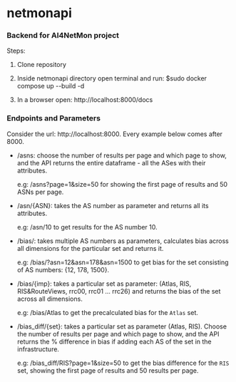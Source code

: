 # netmonapi
### Backend for AI4NetMon project

Steps:

1. Clone repository

2. Inside netmonapi directory open terminal and run:
  $sudo docker compose up --build -d
  
3. In a browser open: http://localhost:8000/docs

### Endpoints and Parameters

Consider the url: http://localhost:8000.
Every example below comes after 8000.

* /asns: choose the number of results per page and which page to show, and the API returns the entire dataframe - all the ASes with their attributes.

  e.g: /asns?page=1&size=50 for showing the first page of results and 50 ASNs per page.
  
  
* /asn/{ASN}: takes the AS number as parameter and returns all its attributes.

  e.g: /asn/10 to get results for the AS number 10.
  
  
* /bias/: takes multiple AS numbers as parameters, calculates bias across all dimensions for the particular set and returns it.

  e.g: /bias/?asn=12&asn=178&asn=1500 to get bias for the set consisting of AS numbers: {12, 178, 1500}.
  
  
* /bias/{imp}: takes a particular set as parameter: (Atlas, RIS, RIS&RouteViews, rrc00, rrc01 ... rrc26) and returns the bias of the set across all dimensions.

  e.g: /bias/Atlas to get the precalculated bias for the `Atlas` set.
  
  
* /bias_diff/{set}: takes a particular set as parameter (Atlas, RIS). Choose the number of results per page and which page to show, and the API returns the % difference in bias if adding each AS of the set in the infrastructure.
    
  e.g: /bias_diff/RIS?page=1&size=50 to get the bias difference for the `RIS` set, showing the first page of results and 50 results per page.
